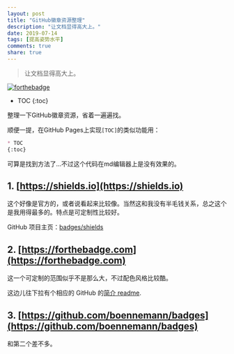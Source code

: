 ```yaml
---
layout: post
title: "GitHub徽章资源整理"
description: "让文档显得高大上。"
date: 2019-07-14
tags: [提高姿势水平]
comments: true
share: true
---
```


> 让文档显得高大上。

[![forthebadge](https://forthebadge.com/images/badges/ages-18.svg)](https://forthebadge.com)


* TOC
{:toc}

整理一下GitHub徽章资源，省着一遍遍找。

顺便一提，在GitHub Pages上实现`[TOC]`的类似功能用：

```markdown
* TOC
{:toc}
```

可算是找到方法了...不过这个代码在md编辑器上是没有效果的。

## 1. [https://shields.io](https://shields.io)


这个好像是官方的，或者说看起来比较像。当然这和我没有半毛钱关系，总之这个是我用得最多的。特点是可定制性比较好。


GitHub 项目主页：[badges/shields](https://github.com/badges/shields)


## 2. [https://forthebadge.com](https://forthebadge.com)

这一个可定制的范围似乎不是那么大，不过配色风格比较酷。


这边儿往下拉有个相应的 GitHub 的[简介 readme](https://github.com/BraveUX/for-the-badge).


## 3. [https://github.com/boennemann/badges](https://github.com/boennemann/badges)

和第二个差不多。